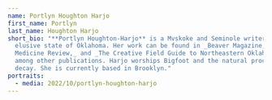 ```yaml
---
name: Portlyn Houghton Harjo
first_name: Portlyn
last_name: Houghton Harjo
short_bio: "**Portlyn Houghton-Harjo** is a Mvskoke and Seminole writer from the
  elusive state of Oklahoma. Her work can be found in _Beaver Magazine, Yellow
  Medicine Review,_ and _The Creative Field Guide to Northeastern Oklahoma,_
  among other publications. Harjo worships Bigfoot and the natural process of
  decay. She is currently based in Brooklyn."
portraits:
  - media: 2022/10/portlyn-houghton-harjo
---
```

